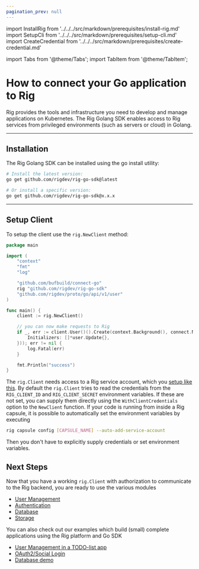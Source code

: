 ```yaml
---
pagination_prev: null
---
```


import InstallRig from '../../../src/markdown/prerequisites/install-rig.md'
import SetupCli from '../../../src/markdown/prerequisites/setup-cli.md'
import CreateCredential from '../../../src/markdown/prerequisites/create-credential.md'

import Tabs from '@theme/Tabs';
import TabItem from '@theme/TabItem';

# How to connect your Go application to Rig

Rig provides the tools and infrastructure you need to develop and manage applications on Kubernetes. The Rig Golang SDK enables access to Rig services from privileged environments (such as servers or cloud) in Golang.

<hr class="solid" />

## Installation

The Rig Golang SDK can be installed using the go install utility:

<Tabs>
<TabItem value="sh" label="Terminal">

```sh
# Install the latest version:
go get github.com/rigdev/rig-go-sdk@latest

# Or install a specific version:
go get github.com/rigdev/rig-go-sdk@x.x.x
```

</TabItem>
</Tabs>

<hr class="solid" />

## Setup Client

To setup the client use the `rig.NewClient` method:

<Tabs>
<TabItem value="go" label="Golang SDK">

```go
package main

import (
	"context"
	"fmt"
	"log"

	"github.com/bufbuild/connect-go"
	rig "github.com/rigdev/rig-go-sdk"
	"github.com/rigdev/proto/go/api/v1/user"
)

func main() {
	client := rig.NewClient()

	// you can now make requests to Rig
	if _, err := client.User()().Create(context.Background(), connect.NewRequest(&user.CreateRequest{
		Initializers: []*user.Update{},
	})); err != nil {
		log.Fatal(err)
	}

	fmt.Println("success")
}
```

</TabItem>
</Tabs>

The `rig.Client` needs access to a Rig service account, which you [setup like this](/service-accounts). By default the `rig.Client` tries to read the credentials from the `RIG_CLIENT_ID` and `RIG_CLIENT_SECRET` environment variables. If these are not set, you can supply them directly using the `WithClientCredentials` option to the `NewClient` function. If your code is running from inside a Rig capsule, it is possible to automatically set the environment variables by executing

```bash
rig capsule config [CAPSULE_NAME] --auto-add-service-account
```

Then you don't have to explicitly supply credentials or set environment variables.

## Next Steps

Now that you have a working `rig.Client` with authorization to communicate to the Rig backend, you are ready to use the various modules

- [User Management](/users)
- [Authentication](/auth)
- [Database](/database)
- [Storage](/storage)

You can also check out our examples which build (small) complete applications using the Rig platform and Go SDK

- [User Management in a TODO-list app](/examples/todo)
- [OAuth2/Social Login](/examples/oauth)
- [Database demo](/examples/database)
